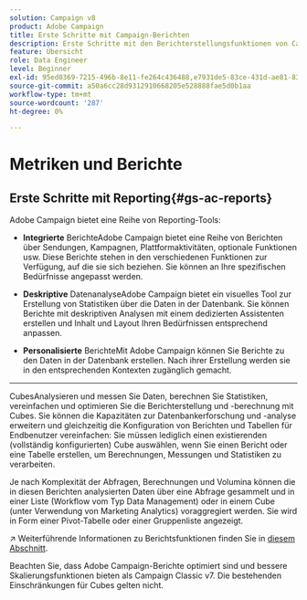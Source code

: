 ```yaml
---
solution: Campaign v8
product: Adobe Campaign
title: Erste Schritte mit Campaign-Berichten
description: Erste Schritte mit den Berichterstellungsfunktionen von Campaign
feature: Übersicht
role: Data Engineer
level: Beginner
exl-id: 95ed0369-7215-496b-8e11-fe264c436488,e7931de5-83ce-431d-ae81-83793d257550
source-git-commit: a50a6cc28d9312910668205e528888fae5d0b1aa
workflow-type: tm+mt
source-wordcount: '287'
ht-degree: 0%

---
```


# Metriken und Berichte

## Erste Schritte mit Reporting{#gs-ac-reports}

Adobe Campaign bietet eine Reihe von Reporting-Tools:

* **Integrierte**
BerichteAdobe Campaign bietet eine Reihe von Berichten über Sendungen, Kampagnen, Plattformaktivitäten, optionale Funktionen usw. Diese Berichte stehen in den verschiedenen Funktionen zur Verfügung, auf die sie sich beziehen. Sie können an Ihre spezifischen Bedürfnisse angepasst werden.

* **Deskriptive**
DatenanalyseAdobe Campaign bietet ein visuelles Tool zur Erstellung von Statistiken über die Daten in der Datenbank. Sie können Berichte mit deskriptiven Analysen mit einem dedizierten Assistenten erstellen und Inhalt und Layout Ihren Bedürfnissen entsprechend anpassen.

* **Personalisierte**
BerichteMit Adobe Campaign können Sie Berichte zu den Daten in der Datenbank erstellen. Nach ihrer Erstellung werden sie in den entsprechenden Kontexten zugänglich gemacht.

* ****
CubesAnalysieren und messen Sie Daten, berechnen Sie Statistiken, vereinfachen und optimieren Sie die Berichterstellung und -berechnung mit Cubes.  Sie können die Kapazitäten zur Datenbankerforschung und -analyse erweitern und gleichzeitig die Konfiguration von Berichten und Tabellen für Endbenutzer vereinfachen: Sie müssen lediglich einen existierenden (vollständig konfigurierten) Cube auswählen, wenn Sie einen Bericht oder eine Tabelle erstellen, um Berechnungen, Messungen und Statistiken zu verarbeiten.

Je nach Komplexität der Abfragen, Berechnungen und Volumina können die in diesen Berichten analysierten Daten über eine Abfrage gesammelt und in einer Liste (Workflow vom Typ Data Management) oder in einem Cube (unter Verwendung von Marketing Analytics) voraggregiert werden. Sie wird in Form einer Pivot-Tabelle oder einer Gruppenliste angezeigt.


:arrow_upper_right: Weiterführende Informationen zu Berichtsfunktionen finden Sie in [diesem Abschnitt](https://experienceleague.adobe.com/docs/campaign-classic/using/reporting/reporting-in-adobe-campaign/about-adobe-campaign-reporting-tools.html).

Beachten Sie, dass Adobe Campaign-Berichte optimiert sind und bessere Skalierungsfunktionen bieten als Campaign Classic v7. Die bestehenden Einschränkungen für Cubes gelten nicht.

